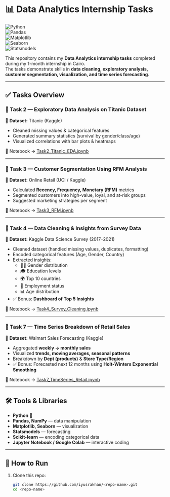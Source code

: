 # 📊 Data Analytics Internship Tasks  

![Python](https://img.shields.io/badge/Python-3.9-blue?logo=python&logoColor=white)  
![Pandas](https://img.shields.io/badge/Pandas-Data%20Analysis-orange?logo=pandas&logoColor=white)  
![Matplotlib](https://img.shields.io/badge/Matplotlib-Visualization-yellow?logo=plotly&logoColor=white)  
![Seaborn](https://img.shields.io/badge/Seaborn-Statistics-green?logo=seaborn&logoColor=white)  
![Statsmodels](https://img.shields.io/badge/Statsmodels-Forecasting-purple?logo=scipy&logoColor=white)  

This repository contains my **Data Analytics internship tasks** completed during my 1-month internship in Cairo.  
The tasks demonstrate skills in **data cleaning, exploratory analysis, customer segmentation, visualization, and time series forecasting**.  

---

## ✅ Tasks Overview  

### 🔹 Task 2 — Exploratory Data Analysis on Titanic Dataset  
📌 **Dataset:** Titanic (Kaggle)  
- Cleaned missing values & categorical features  
- Generated summary statistics (survival by gender/class/age)  
- Visualized correlations with bar plots & heatmaps  

📓 Notebook → [Task2_Titanic_EDA.ipynb](./Task2_Titanic_EDA.ipynb)  

---

### 🔹 Task 3 — Customer Segmentation Using RFM Analysis  
📌 **Dataset:** Online Retail (UCI / Kaggle)  
- Calculated **Recency, Frequency, Monetary (RFM)** metrics  
- Segmented customers into high-value, loyal, and at-risk groups  
- Suggested marketing strategies per segment  

📓 Notebook → [Task3_RFM.ipynb](./Task3_RFM.ipynb)  

---

### 🔹 Task 4 — Data Cleaning & Insights from Survey Data  
📌 **Dataset:** Kaggle Data Science Survey (2017–2021)  
- Cleaned dataset (handled missing values, duplicates, formatting)  
- Encoded categorical features (Age, Gender, Country)  
- Extracted insights:  
  - 👩‍💻 Gender distribution  
  - 🎓 Education levels  
  - 🌍 Top 10 countries  
  - 👔 Employment status  
  - 📊 Age distribution  
- ✅ Bonus: **Dashboard of Top 5 Insights**  

📓 Notebook → [Task4_Survey_Cleaning.ipynb](./Task4_Survey_Cleaning.ipynb)  

---

### 🔹 Task 7 — Time Series Breakdown of Retail Sales  
📌 **Dataset:** Walmart Sales Forecasting (Kaggle)  
- Aggregated **weekly → monthly sales**  
- Visualized **trends, moving averages, seasonal patterns**  
- Breakdown by **Dept (products)** & **Store Type/Region**  
- ✅ Bonus: Forecasted next 12 months using **Holt-Winters Exponential Smoothing**  

📓 Notebook → [Task7_TimeSeries_Retail.ipynb](./Task7_TimeSeries_Retail.ipynb)  

---

## 🛠️ Tools & Libraries  
- **Python** 🐍  
- **Pandas, NumPy** — data manipulation  
- **Matplotlib, Seaborn** — visualization  
- **Statsmodels** — forecasting  
- **Scikit-learn** — encoding categorical data  
- **Jupyter Notebook / Google Colab** — interactive coding  

---

## 📌 How to Run  
1. Clone this repo:  
   ```bash
   git clone https://github.com/iyusrakhan/<repo-name>.git
   cd <repo-name>

